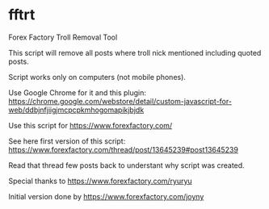# fftrt
Forex Factory Troll Removal Tool

This script will remove all posts where troll nick mentioned including quoted posts. 

Script works only on computers (not mobile phones). 

Use Google Chrome for it and this plugin:
https://chrome.google.com/webstore/detail/custom-javascript-for-web/ddbjnfjiigjmcpcpkmhogomapikjbjdk

Use this script for https://www.forexfactory.com/

See here first version of this script:
https://www.forexfactory.com/thread/post/13645239#post13645239

Read that thread few posts back to understant why script was created.

Special thanks to https://www.forexfactory.com/ryuryu

Initial version done by https://www.forexfactory.com/joyny
